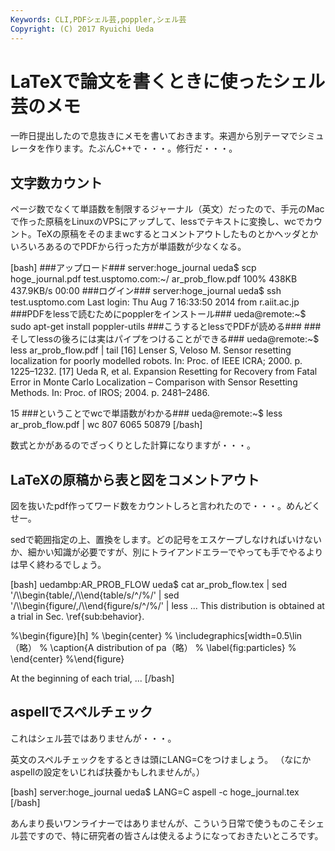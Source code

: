 ```yaml
---
Keywords: CLI,PDFシェル芸,poppler,シェル芸
Copyright: (C) 2017 Ryuichi Ueda
---
```


# LaTeXで論文を書くときに使ったシェル芸のメモ
一昨日提出したので息抜きにメモを書いておきます。来週から別テーマでシミュレータを作ります。たぶんC++で・・・。修行だ・・・。

<h2>文字数カウント</h2>

ページ数でなくて単語数を制限するジャーナル（英文）だったので、手元のMacで作った原稿をLinuxのVPSにアップして、lessでテキストに変換し、wcでカウント。TeXの原稿をそのままwcするとコメントアウトしたものとかヘッダとかいろいろあるのでPDFから行った方が単語数が少なくなる。

<!--more-->

[bash]
###アップロード###
server:hoge_journal ueda$ scp hoge_journal.pdf test.usptomo.com:~/
ar_prob_flow.pdf 100% 438KB 437.9KB/s 00:00
###ログイン###
server:hoge_journal ueda$ ssh test.usptomo.com
Last login: Thu Aug 7 16:33:50 2014 from r.aiit.ac.jp
###PDFをlessで読むためにpopplerをインストール###
ueda\@remote:~$ sudo apt-get install poppler-utils
###こうするとlessでPDFが読める###
###そしてlessの後ろには実はパイプをつけることができる###
ueda\@remote:~$ less ar_prob_flow.pdf | tail
 [16] Lenser S, Veloso M. Sensor resetting localization for poorly modelled robots. In: Proc. of IEEE ICRA;
 2000. p. 1225–1232.
 [17] Ueda R, et al. Expansion Resetting for Recovery from Fatal Error in Monte Carlo Localization –
 Comparison with Sensor Resetting Methods. In: Proc. of IROS; 2004. p. 2481–2486.




 15
###ということでwcで単語数がわかる###
ueda\@remote:~$ less ar_prob_flow.pdf | wc
 807 6065 50879
[/bash]

数式とかがあるのでざっくりとした計算になりますが・・・。

<h2>LaTeXの原稿から表と図をコメントアウト</h2>

図を抜いたpdf作ってワード数をカウントしろと言われたので・・・。めんどくせー。

sedで範囲指定の上、置換をします。どの記号をエスケープしなければいけないか、細かい知識が必要ですが、別にトライアンドエラーでやっても手でやるよりは早く終わるでしょう。

[bash]
uedambp:AR_PROB_FLOW ueda$ cat ar_prob_flow.tex |
 sed '/\\\\begin{table/,/\\\\end{table/s/^/%/' |
 sed '/\\\\begin{figure/,/\\\\end{figure/s/^/%/' | less
...
This distribution is obtained at a trial in Sec. \\ref{sub:behavior}.


%\\begin{figure}[h]
% \\begin{center}
% \\includegraphics[width=0.5\\lin（略）
% \\caption{A distribution of pa（略）
% \\label{fig:particles}
% \\end{center}
%\\end{figure}

At the beginning of each trial,
...
[/bash]

<h2>aspellでスペルチェック</h2>

これはシェル芸ではありませんが・・・。

英文のスペルチェックをするときは頭にLANG=Cをつけましょう。
（なにかaspellの設定をいじれば扶養かもしれませんが。）

[bash]
server:hoge_journal ueda$ LANG=C aspell -c hoge_journal.tex
[/bash]


あんまり長いワンライナーではありませんが、こういう日常で使うものこそシェル芸ですので、特に研究者の皆さんは使えるようになっておきたいところです。
